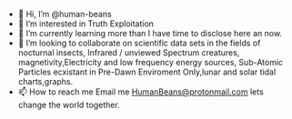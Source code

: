 - 👋 Hi, I’m @human-beans
- 👀 I’m interested in Truth Exploitation
- 🌱 I’m currently learning more than I have time to disclose here an now.
- 💞️ I’m looking to collaborate on scientific data sets in the fields of nocturnal insects, Infrared / unviewed Spectrum creatures, magnetivity,Electricity and low frequency energy sources, Sub-Atomic Particles ecxistant in Pre-Dawn Enviroment Only,lunar and solar tidal charts,graphs.
- 📫 How to reach me Email me HumanBeans@protonmail.com lets change the world together.

<!---
human-beans/human-beans is a ✨ special ✨ repository because its `README.md` (this file) appears on your GitHub profile.
You can click the Preview link to take a look at your changes.
--->

